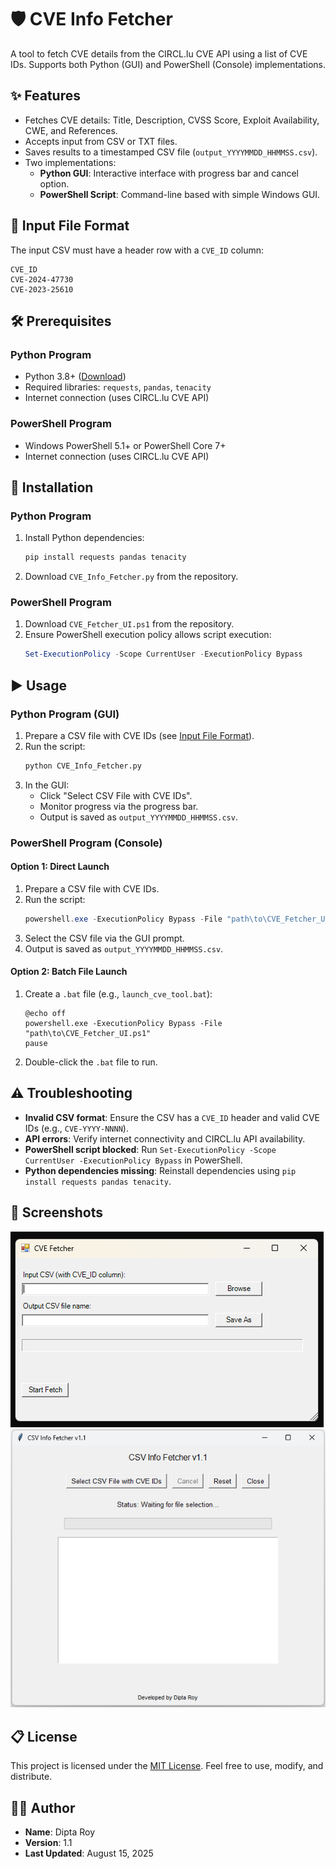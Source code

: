 # 🛡️ CVE Info Fetcher

A tool to fetch CVE details from the CIRCL.lu CVE API using a list of CVE IDs. Supports both Python (GUI) and PowerShell (Console) implementations.

## ✨ Features

- Fetches CVE details: Title, Description, CVSS Score, Exploit Availability, CWE, and References.
- Accepts input from CSV or TXT files.
- Saves results to a timestamped CSV file (`output_YYYYMMDD_HHMMSS.csv`).
- Two implementations:
  - **Python GUI**: Interactive interface with progress bar and cancel option.
  - **PowerShell Script**: Command-line based with simple Windows GUI.

## 📝 Input File Format

The input CSV must have a header row with a `CVE_ID` column:

```csv
CVE_ID
CVE-2024-47730
CVE-2023-25610
```

## 🛠️ Prerequisites

### Python Program
- Python 3.8+ ([Download](https://www.python.org/downloads/))
- Required libraries: `requests`, `pandas`, `tenacity`
- Internet connection (uses CIRCL.lu CVE API)

### PowerShell Program
- Windows PowerShell 5.1+ or PowerShell Core 7+
- Internet connection (uses CIRCL.lu CVE API)

## 🚀 Installation

### Python Program
1. Install Python dependencies:
   ```bash
   pip install requests pandas tenacity
   ```
2. Download `CVE_Info_Fetcher.py` from the repository.

### PowerShell Program
1. Download `CVE_Fetcher_UI.ps1` from the repository.
2. Ensure PowerShell execution policy allows script execution:
   ```powershell
   Set-ExecutionPolicy -Scope CurrentUser -ExecutionPolicy Bypass
   ```

## ▶️ Usage

### Python Program (GUI)
1. Prepare a CSV file with CVE IDs (see [Input File Format](#input-file-format)).
2. Run the script:
   ```bash
   python CVE_Info_Fetcher.py
   ```
3. In the GUI:
   - Click "Select CSV File with CVE IDs".
   - Monitor progress via the progress bar.
   - Output is saved as `output_YYYYMMDD_HHMMSS.csv`.

### PowerShell Program (Console)
#### Option 1: Direct Launch
1. Prepare a CSV file with CVE IDs.
2. Run the script:
   ```powershell
   powershell.exe -ExecutionPolicy Bypass -File "path\to\CVE_Fetcher_UI.ps1"
   ```
3. Select the CSV file via the GUI prompt.
4. Output is saved as `output_YYYYMMDD_HHMMSS.csv`.

#### Option 2: Batch File Launch
1. Create a `.bat` file (e.g., `launch_cve_tool.bat`):
   ```batch
   @echo off
   powershell.exe -ExecutionPolicy Bypass -File "path\to\CVE_Fetcher_UI.ps1"
   pause
   ```
2. Double-click the `.bat` file to run.

## ⚠️ Troubleshooting

- **Invalid CSV format**: Ensure the CSV has a `CVE_ID` header and valid CVE IDs (e.g., `CVE-YYYY-NNNN`).
- **API errors**: Verify internet connectivity and CIRCL.lu API availability.
- **PowerShell script blocked**: Run `Set-ExecutionPolicy -Scope CurrentUser -ExecutionPolicy Bypass` in PowerShell.
- **Python dependencies missing**: Reinstall dependencies using `pip install requests pandas tenacity`.

## 🔳 Screenshots

![CVE Fetcher Screenshot](https://raw.githubusercontent.com/dipta-roy/CVE_Fetcher/refs/heads/main/screenshot.png)
![CVE Fetcher Screenshot](https://raw.githubusercontent.com/dipta-roy/CVE_Fetcher/refs/heads/main/Python_Screenshot.png)

## 📋 License

This project is licensed under the [MIT License](LICENSE). Feel free to use, modify, and distribute.

## 👨‍💻 Author

- **Name**: Dipta Roy
- **Version**: 1.1
- **Last Updated**: August 15, 2025